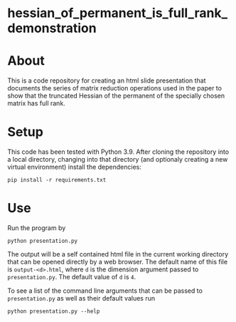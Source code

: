 # hessian_of_permanent_is_full_rank_demonstration

# About
This is a code repository for creating an html slide presentation that documents the series of matrix reduction operations used in the paper to show that the truncated Hessian of the permanent of the specially chosen matrix has full rank.

# Setup
This code has been tested with Python 3.9. After cloning the repository into a local directory, changing into that directory (and optionaly creating a new virtual environment) install the dependencies:
```
pip install -r requirements.txt
```

# Use
Run the program by 
```
python presentation.py
```
The output will be a self contained html file in the current working directory that can be opened directly by a web browser. The default name of this file is `output-<d>.html`, where `d` is the dimension argument passed to `presentation.py`. The default value of `d` is `4`.

To see a list of the command line arguments that can be passed to `presentation.py` as well as their default values run
```
python presentation.py --help
```
